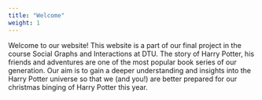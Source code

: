 ```yaml
---
title: "Welcome"
weight: 1
---
```


Welcome to our website!
This website is a part of our final project in the course Social Graphs and Interactions at DTU. The story of Harry Potter, his friends and adventures are one of the most popular book series of our generation. Our aim is to gain a deeper understanding and insights into the Harry Potter universe so that we (and you!) are better prepared for our christmas binging of Harry Potter this year.